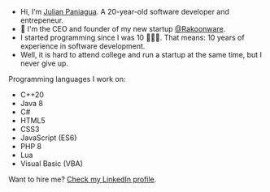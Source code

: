 - Hi, I’m [Julian Paniagua](https://github.com/JulianPaniagua). A 20-year-old software developer and entrepeneur.
- 🏢 I'm the CEO and founder of my new startup [@Rakoonware](https://github.com/Rakoonware).
- I started programming since I was 10 🙋🏻‍♂️. That means: 10 years of experience in software development.
- Well, it is hard to attend college and run a startup at the same time, but I never give up.

Programming languages I work on:
- C++20
- Java 8
- C#
- HTML5
- CSS3
- JavaScript (ES6)
- PHP 8
- Lua
- Visual Basic (VBA)

Want to hire me? [Check my LinkedIn profile](https://www.linkedin.com/in/julianpaniagua/).
